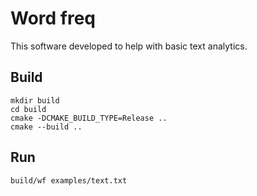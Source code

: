 # Word freq
This software developed to help with basic text analytics.

## Build

```shell
mkdir build 
cd build
cmake -DCMAKE_BUILD_TYPE=Release ..
cmake --build ..
```

## Run

```shell
build/wf examples/text.txt
```
